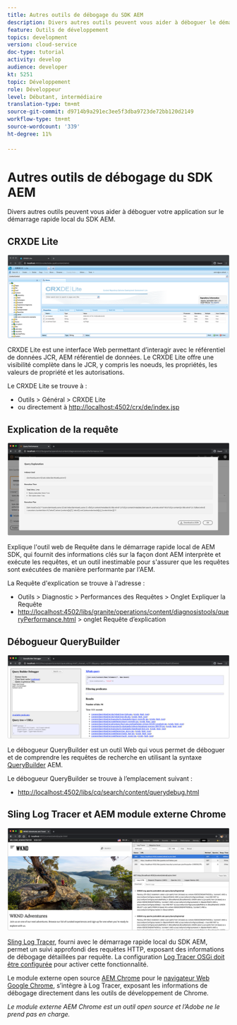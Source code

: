 ```yaml
---
title: Autres outils de débogage du SDK AEM
description: Divers autres outils peuvent vous aider à déboguer le démarrage rapide local du SDK AEM.
feature: Outils de développement
topics: development
version: cloud-service
doc-type: tutorial
activity: develop
audience: developer
kt: 5251
topic: Développement
role: Développeur
level: Débutant, intermédiaire
translation-type: tm+mt
source-git-commit: d9714b9a291ec3ee5f3dba9723de72bb120d2149
workflow-type: tm+mt
source-wordcount: '339'
ht-degree: 11%

---
```



# Autres outils de débogage du SDK AEM

Divers autres outils peuvent vous aider à déboguer votre application sur le démarrage rapide local du SDK AEM.

## CRXDE Lite

![CRXDE Lite](./assets/other-tools/crxde-lite.png)

CRXDE Lite est une interface Web permettant d’interagir avec le référentiel de données JCR, AEM référentiel de données. Le CRXDE Lite offre une visibilité complète dans le JCR, y compris les noeuds, les propriétés, les valeurs de propriété et les autorisations.

Le CRXDE Lite se trouve à :

+ Outils > Général > CRXDE Lite
+ ou directement à [http://localhost:4502/crx/de/index.jsp](http://localhost:4502/crx/de/index.jsp)

## Explication de la requête

![Expliquer la requête](./assets/other-tools/explain-query.png)

Explique l&#39;outil web de Requête dans le démarrage rapide local de AEM SDK, qui fournit des informations clés sur la façon dont AEM interprète et exécute les requêtes, et un outil inestimable pour s&#39;assurer que les requêtes sont exécutées de manière performante par l&#39;AEM.

La Requête d&#39;explication se trouve à l&#39;adresse :

+ Outils > Diagnostic > Performances des Requêtes > Onglet Expliquer la Requête
+ [http://localhost:4502/libs/granite/operations/content/diagnosistools/queryPerformance.html](http://localhost:4502/libs/granite/operations/content/diagnosistools/queryPerformance.html) > onglet Requête d’explication

## Débogueur QueryBuilder

![Débogueur QueryBuilder](./assets/other-tools/query-debugger.png)

Le débogueur QueryBuilder est un outil Web qui vous permet de déboguer et de comprendre les requêtes de recherche en utilisant la syntaxe [QueryBuilder](https://docs.adobe.com/content/help/en/experience-manager-65/developing/platform/query-builder/querybuilder-api.html) AEM.

Le débogueur QueryBuilder se trouve à l’emplacement suivant :

+ [http://localhost:4502/libs/cq/search/content/querydebug.html](http://localhost:4502/libs/cq/search/content/querydebug.html)

## Sling Log Tracer et AEM module externe Chrome

![Sling Log Tracer et AEM module externe Chrome](./assets/other-tools/log-tracer.png)

[Sling Log Tracer](https://sling.apache.org/documentation/bundles/log-tracers.html), fourni avec le démarrage rapide local du SDK AEM, permet un suivi approfondi des requêtes HTTP, exposant des informations de débogage détaillées par requête. La configuration [Log Tracer OSGi doit être configurée](https://sling.apache.org/documentation/bundles/log-tracers.html#configuration-1) pour activer cette fonctionnalité.

Le module externe open source [AEM Chrome](https://chrome.google.com/webstore/detail/aem-chrome-plug-in/ejdcnikffjleeffpigekhccpepplaode?hl=en-US) pour le [navigateur Web Google Chrome](https://www.google.com/chrome/), s’intègre à Log Tracer, exposant les informations de débogage directement dans les outils de développement de Chrome.

_Le module externe AEM Chrome est un outil open source et l’Adobe ne le prend pas en charge._

